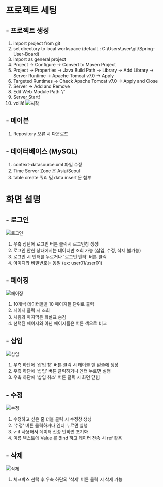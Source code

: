 # 프로젝트 세팅
## - 프로젝트 생성
1. import project from git
2. set directory to local workspace (default : C:\Users\user\git\Spring-User-Board)
3. import as general project
4. Project -> Configure -> Convert to Maven Project
5. Project -> Properties -> Java Build Path -> Library -> Add Library -> Server Runtime -> Apache Tomcat v7.0 -> Apply
6. Targeted Runtimes -> Check Apache Tomcat v7.0 -> Apply and Close
7. Server -> Add and Remove
8. Edit Web Module Path '/'
9. Server Start!
10. voilà!
![시작](https://user-images.githubusercontent.com/24692694/88566472-04490e80-d071-11ea-8993-d2ccd162131f.png)

## - 메이븐
1. Repository 오류 시 다운로드

## - 데이터베이스 (MySQL)
1. context-datasource.xml 파일 수정
2. Time Server Zone 은 Asia/Seoul
3. table create 쿼리 및 data insert 문 첨부

# 화면 설명
## - 로그인
![로그인](https://user-images.githubusercontent.com/24692694/88567600-af0dfc80-d072-11ea-9465-8d3b82ecdf78.png)
1. 우측 상단에 로그인 버튼 클릭시 로그인창 생성
2. 로그인 안한 상태에서는 데이터만 조회 가능 (삽입, 수정, 삭제 불가능)
3. 로그인 시 엔터를 누르거나 '로그인 엔터' 버튼 클릭
4. 아이디와 비밀번호는 동일 (ex: user01/user01)

## - 페이징
![페이징](https://user-images.githubusercontent.com/24692694/88568250-a36f0580-d073-11ea-90db-114a1f29b5e4.png)
1. 10개씩 데이터들을 10 페이지들 단위로 출력
2. 페이지 클릭 시 조회
3. 처음과 마지막은 화살표 숨김
4. 선택된 페이지와 아닌 페이지들은 버튼 색으로 비교

## - 삽입
![삽입](https://user-images.githubusercontent.com/24692694/88568888-97377800-d074-11ea-913f-25575ca69d23.png)
1. 우측 하단에 '삽입 창' 버튼 클릭 시 테이블 맨 밑줄에 생성
2. 우측 하단에 '삽입' 버튼 클릭하거나 엔터 누르면 실행
3. 우측 하단에 '삽입 취소' 버튼 클릭 시 화면 닫힘

## - 수정
![수정](https://user-images.githubusercontent.com/24692694/88569727-d3b7a380-d075-11ea-943f-09531201a896.png)
1. 수정하고 싶은 줄 더블 클릭 시 수정창 생성
2. '수정' 버튼 클릭하거나 엔터 누르면 실행
3. v-if 사용해서 데이터 전송 안하면 초기화
4. 이름 텍스트에 Value 를 Bind 하고 데이터 전송 시 ref 활용

## - 삭제
![삭제](https://user-images.githubusercontent.com/24692694/88569452-6ad02b80-d075-11ea-940b-fa28fbd4af90.png)
1. 체크박스 선택 후 우측 하단의 '삭제' 버튼 클릭 시 삭제 가능
